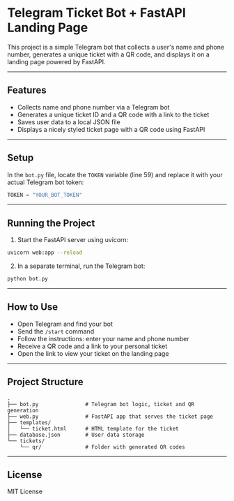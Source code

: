 # Telegram Ticket Bot + FastAPI Landing Page

This project is a simple Telegram bot that collects a user's name and phone number, generates a unique ticket with a QR code, and displays it on a landing page powered by FastAPI.

---

## Features

- Collects name and phone number via a Telegram bot  
- Generates a unique ticket ID and a QR code with a link to the ticket  
- Saves user data to a local JSON file  
- Displays a nicely styled ticket page with a QR code using FastAPI  

---

## Setup

In the `bot.py` file, locate the `TOKEN` variable (line 59) and replace it with your actual Telegram bot token:

```python
TOKEN = "YOUR_BOT_TOKEN"
```

---

## Running the Project

1. Start the FastAPI server using uvicorn:

```bash
uvicorn web:app --reload
```

2. In a separate terminal, run the Telegram bot:

```bash
python bot.py
```

---

## How to Use

- Open Telegram and find your bot  
- Send the `/start` command  
- Follow the instructions: enter your name and phone number  
- Receive a QR code and a link to your personal ticket  
- Open the link to view your ticket on the landing page  

---

## Project Structure

```
.
├── bot.py               # Telegram bot logic, ticket and QR generation
├── web.py               # FastAPI app that serves the ticket page
├── templates/
│   └── ticket.html      # HTML template for the ticket
├── database.json        # User data storage
└── tickets/
    └── qr/              # Folder with generated QR codes
```

---

## License

MIT License
